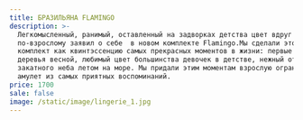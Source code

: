 ```yaml
---
title: БРАЗИЛЬЯНА FLAMINGO
description: >-
  Легкомысленный, ранимый, оставленный на задворках детства цвет вдруг вполне
  по-взрослому заявил о себе  в новом комплекте Flamingo.Мы сделали этот
  комплект как квинтэссенцию самых прекрасных моментов в жизни: первые цветущие
  деревья весной, любимый цвет большинства девочек в детстве, нежный оттенок
  закатного неба летом на море. Мы придали этим моментам взрослую огранку, как
  амулет из самых приятных воспоминаний.
price: 1700
sale: false
image: /static/image/lingerie_1.jpg
---
```


